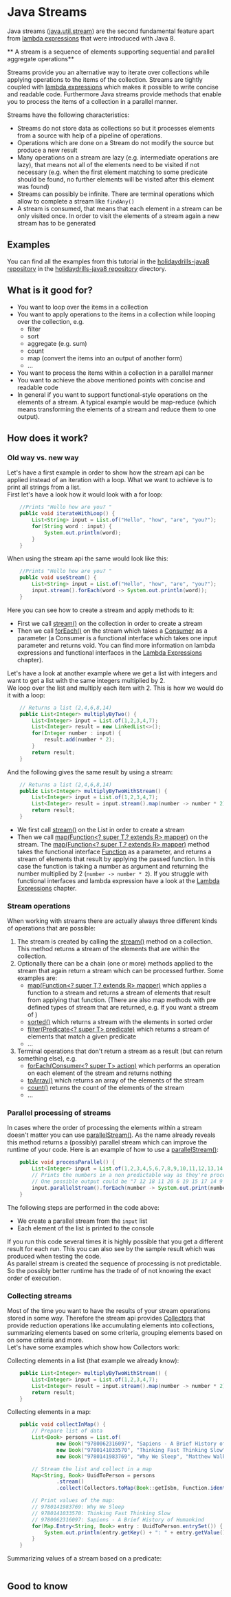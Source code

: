 # Java Streams
Java streams ([java.util.stream](https://docs.oracle.com/javase/8/docs/api/java/util/stream/package-summary.html)) are 
the second fundamental feature apart from [lambda expressions](../lambda-expressions/lambda-expressions.md) 
that were introduced with Java 8.  

** A stream is a sequence of elements supporting sequential and parallel aggregate operations**  

Streams provide you an alternative way to iterate over collections while applying operations to the items of the 
collection. Streams are tightly coupled with [lambda expressions](../lambda-expressions/lambda-expressions.md) which 
makes it possible to write concise and readable code. Furthermore Java streams provide methods that enable you to process 
the items of a collection in a parallel manner.  

Streams have the following characteristics:
* Streams do not store data as collections so but it processes elements from a source with help of a pipeline of operations.
* Operations which are done on a Stream do not modify the source but produce a new result
* Many operations on a stream are lazy (e.g. intermediate operations are lazy), that means not all of the 
elements need to be visited if not necessary (e.g. when the first element matching to some predicate should be found, no further 
elements will be visited after this element was found)
* Streams can possibly be infinite. There are terminal operations which allow to complete a stream like `findAny()`
* A stream is consumed, that means that each element in a stream can be only visited once. In order to visit the elements 
of a stream again a new stream has to be generated

## Examples
You can find all the examples from this tutorial in the [holidaydrills-java8 repository](https://github.com/Holidaydrills/holidaydrills-Java8) 
in the [holidaydrills-java8 repository](https://github.com/Holidaydrills/holidaydrills-Java8/tree/master/src/main/java/com/holidaydrills/streams)
directory.

## What is it good for?
* You want to loop over the items in a collection
* You want to apply operations to the items in a collection while looping over the collection, e.g.
   * filter 
   * sort 
   * aggregate (e.g. sum)
   * count 
   * map (convert the items into an output of another form)
   * ...
* You want to process the items within a collection in a parallel manner
* You want to achieve the above mentioned points with concise and readable code
* In general if you want to support functional-style operations on the elements of a stream. A typical example would be 
map-reduce (which means transforming the elements of a stream and reduce them to one output).
   
## How does it work?
### Old way vs. new way
Let's have a first example in order to show how the stream api can be applied instead of an iteration with a loop. What 
we want to achieve is to print all strings from a list.  
First let's have a look how it would look with a for loop:
```Java
    //Prints "Hello how are you? "
    public void iterateWithLoop() {
        List<String> input = List.of("Hello", "how", "are", "you?");
        for(String word : input) {
            System.out.println(word);
        }
    }
``` 
When using the stream api the same would look like this:
```Java
    //Prints "Hello how are you? "
    public void useStream() {
        List<String> input = List.of("Hello", "how", "are", "you?");
        input.stream().forEach(word -> System.out.println(word));
    }
```
Here you can see how to create a stream and apply methods to it:
* First we call [stream()](https://docs.oracle.com/javase/8/docs/api/java/util/Collection.html#stream--) on the collection 
in order to create a stream
* Then we call [forEach()](https://docs.oracle.com/javase/8/docs/api/java/util/stream/Stream.html#forEach-java.util.function.Consumer-) 
on the stream which takes a [Consumer](https://docs.oracle.com/javase/8/docs/api/java/util/function/Consumer.html) as a 
parameter (a Consumer is a functional interface which takes one input parameter and returns void. You can find more information 
on lambda expressions and functional interfaces in the [Lambda Expressions](../lambda-expressions/lambda-expressions.md) 
chapter).  

Let's have a look at another example where we get a list with integers and want to get a list with the same integers multiplied 
by 2.  
We loop over the list and multiply each item with 2. This is how we would do it with a loop: 
```Java
    // Returns a list (2,4,6,8,14)
    public List<Integer> multiplyByTwo() {
        List<Integer> input = List.of(1,2,3,4,7);
        List<Integer> result = new LinkedList<>();
        for(Integer number : input) {
            result.add(number * 2);
        }
        return result;
    }
```

And the following gives the same result by using a stream: 
```Java
    // Returns a list (2,4,6,8,14)
    public List<Integer> multiplyByTwoWithStream() {
        List<Integer> input = List.of(1,2,3,4,7);
        List<Integer> result = input.stream().map(number -> number * 2).collect(Collectors.toList());
        return result;
    }
```
* We first call [stream()](https://docs.oracle.com/javase/8/docs/api/java/util/Collection.html#stream--) on the List in 
order to create a stream
* Then we call [map(Function<? super T,? extends R> mapper)](https://docs.oracle.com/javase/8/docs/api/java/util/stream/Stream.html#map-java.util.function.Function-) 
on the stream. The [map(Function<? super T,? extends R> mapper)](https://docs.oracle.com/javase/8/docs/api/java/util/stream/Stream.html#map-java.util.function.Function-) 
method takes the functional interface [Function](https://docs.oracle.com/javase/8/docs/api/java/util/function/Function.html) 
as a parameter, and returns a stream of elements that result by applying the passed function. In this case the function is 
taking a number as argument and returning the number multiplied by 2 (`number -> number * 2`). If you struggle with functional 
interfaces and lambda expression have a look at the [Lambda Expressions](../lambda-expressions/lambda-expressions.md) chapter. 

### Stream operations
When working with streams there are actually always three different kinds of operations that are possible:  
1. The stream is created by calling the [stream()](https://docs.oracle.com/javase/8/docs/api/java/util/Collection.html#stream--) 
method on a collection. This method returns a stream of the elements that are within the collection.
2. Optionally there can be a chain (one or more) methods applied to the stream that again return a stream which can be 
processed further. Some examples are: 
   * [map(Function<? super T,? extends R> mapper)](https://docs.oracle.com/javase/8/docs/api/java/util/stream/Stream.html#map-java.util.function.Function-) which 
   applies a function to a stream and returns a stream of elements that result from applying that function. (There are also map 
   methods with pre defined types of stream that are returned, e.g. if you want a stream of )
   * [sorted()](https://docs.oracle.com/javase/8/docs/api/java/util/stream/Stream.html#sorted--) which returns a stream 
   with the elements in sorted order
   * [filter(Predicate<? super T> predicate)](https://docs.oracle.com/javase/8/docs/api/java/util/stream/Stream.html#filter-java.util.function.Predicate-) 
   which returns a stream of elements that match a given predicate
   * ...
3. Terminal operations that don't return a stream as a result (but can return something else), e.g.
   * [forEach(Consumer<? super T> action)](https://docs.oracle.com/javase/8/docs/api/java/util/stream/Stream.html#forEach-java.util.function.Consumer-) 
   which performs an operation on each element of the stream and returns nothing
   * [toArray()](https://docs.oracle.com/javase/8/docs/api/java/util/stream/Stream.html#toArray--) which returns an array 
   of the elements of the stream
   * [count()](https://docs.oracle.com/javase/8/docs/api/java/util/stream/Stream.html#count--) returns the count of the 
   elements of the stream
   * ... 
   
### Parallel processing of streams
In cases where the order of processing the elements within a stream doesn't matter you can use [parallelStream()](https://docs.oracle.com/javase/8/docs/api/java/util/Collection.html#parallelStream--). 
As the name already reveals this method returns a (possibly) parallel stream which can improve the runtime of your code. 
Here is an example of how to use a [parallelStream()](https://docs.oracle.com/javase/8/docs/api/java/util/Collection.html#parallelStream--):   
```Java
    public void processParallel() {
        List<Integer> input = List.of(1,2,3,4,5,6,7,8,9,10,11,12,13,14,15,16,17,18,19,20);
        // Prints the numbers in a non predictable way as they're processed in parallel.
        // One possible output could be "7 12 18 11 20 6 19 15 17 14 9 16 3 10 2 8 1 5 4 13 "
        input.parallelStream().forEach(number -> System.out.print(number + " "));
    }
```
The following steps are performed in the code above:
* We create a parallel stream from the `input` list
* Each element of the list is printed to the console  

If you run this code several times it is highly possible that you get a different result for each run. This you can also 
see by the sample result which was produced when testing the code.  
As parallel stream is created the sequence of processing is not predictable. So the possibly better runtime has the trade of 
of not knowing the exact order of execution.

### Collecting streams
Most of the time you want to have the results of your stream operations stored in some way. Therefore the stream api provides 
[Collectors](https://docs.oracle.com/javase/8/docs/api/java/util/stream/Collectors.html) that provide reduction operations 
like accumulating elements into collections, summarizing elements based on some criteria, grouping elements based on on 
some criteria and more.   
Let's have some examples which show how Collectors work:  

Collecting elements in a list (that example we already know):
```Java
    public List<Integer> multiplyByTwoWithStream() {
        List<Integer> input = List.of(1,2,3,4,7);
        List<Integer> result = input.stream().map(number -> number * 2).collect(Collectors.toList());
        return result;
    }
```   

  
Collecting elements in a map:
```Java
    public void collectInMap() {
        // Prepare list of data
        List<Book> persons = List.of(
                new Book("9780062316097", "Sapiens - A Brief History of Humankind", "Yuval Noah Harari"),
                new Book("9780141033570", "Thinking Fast Thinking Slow", "Daniel Kahneman"),
                new Book("9780141983769", "Why We Sleep", "Matthew Walker"));

        // Stream the list and collect in a map 
        Map<String, Book> UuidToPerson = persons
                .stream()
                .collect(Collectors.toMap(Book::getIsbn, Function.identity()));

        // Print values of the map:
        // 9780141983769: Why We Sleep
        // 9780141033570: Thinking Fast Thinking Slow
        // 9780062316097: Sapiens - A Brief History of Humankind
        for(Map.Entry<String, Book> entry : UuidToPerson.entrySet()) {
            System.out.println(entry.getKey() + ": " + entry.getValue().getTitle());
        }
    }
```     

Summarizing values of a stream based on a predicate:
```Java

```




## Good to know